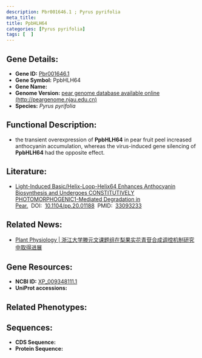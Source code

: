 ```yaml
---
description: Pbr001646.1 ; Pyrus pyrifolia
meta_title:
title: PpbHLH64
categories: [Pyrus pyrifolia]
tags: [  ]
---
```


## Gene Details:
- **Gene ID:**	[Pbr001646.1]()
- **Gene Symbol:** PpbHLH64
- **Gene Name:** 
- **Genome Version:** [pear genome database available online (http://peargenome.njau.edu.cn)]()
- **Species:** *Pyrus pyrifolia*

## Functional Description:
   - the transient overexpression of **PpbHLH64** in pear fruit peel increased anthocyanin accumulation, whereas the virus-induced gene silencing of **PpbHLH64** had the opposite effect.

## Literature:
   - [Light-Induced Basic/Helix-Loop-Helix64 Enhances Anthocyanin Biosynthesis and Undergoes CONSTITUTIVELY PHOTOMORPHOGENIC1-Mediated Degradation in Pear.]( https://academic.oup.com/plphys/article/184/4/1684/6118967?login=true#237610720)&nbsp;&nbsp;DOI:&nbsp;&nbsp;[10.1104/pp.20.01188](https://academic.oup.com/plphys/article/184/4/1684/6118967?login=true#237610720)&nbsp;&nbsp;PMID:&nbsp;&nbsp;[33093233](https://pubmed.ncbi.nlm.nih.gov/33093233/)

## Related News:
   - [Plant Physiology | 浙江大学滕元文课题组在梨果实花青苷合成调控机制研究中取得进展](https://mp.weixin.qq.com/s?__biz=Mzg3MDEwNDEyMg==&mid=2247499147&idx=6&sn=4c1abc6a79dd81de726ab4790e904126&chksm=ce9050def9e7d9c86a088334e8caf83d29c0d589333949b90d0fa38976bc6a2decfb82078d90&scene=27#wechat_redirect)

## Gene Resources:
- **NCBI ID:** [XP_009348111.1](https://www.ncbi.nlm.nih.gov/gene/?term=XP_009348111.1)
- **UniProt accessions:** [](https://www.uniprot.org/uniprotkb//entry)

## Related Phenotypes:


## Sequences:
- **CDS Sequence:**
- **Protein Sequence:**
